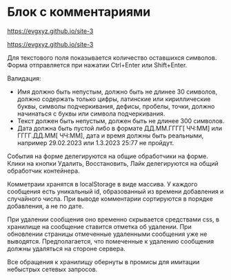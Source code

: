 # Блок с комментариями

<https://evgxyz.github.io/site-3>

<a href="https://evgxyz.github.io/site-3" target="_blank">https://evgxyz.github.io/site-3</a>

Для текстового поля показывается количество оставшихся символов. Форма отправляется при нажатии Ctrl+Enter или Shift+Enter.

Валидация:
* Имя должно быть непустым, должно быть не длинее 30 символов, должно содержать только цифры, латинские или кириллические буквы, символы подчеркивания, дефисы, пробелы, точки, должно начинаться с буквы или символа подчеркивания.
* Текст должен быть непустым, должен быть не длинее 300 символов.
* Дата должна быть пустой либо в формате ДД.ММ.ГГГГ[ ЧЧ:ММ] или ГГГГ.ДД.ММ[ ЧЧ:ММ], дата и время должны быть реальными, например 29.02.2023 или 1.3.2023 25:77 не пройдут.

События на форме делегируются на общие обработчики на форме. Клики на кнопки Удалить, Восстановить, Лайк делегируются на общий обработчик контейнера.

Комметраии хранятся в localStorage в виде массива. У каждого сообщения есть уникальный id, образованный из времени добавления и случайного числа. При выводе комментарии сортируются в порядке добавления, а не по дате.

При удалении сообщения оно временно скрывается средствами css, в хранилище на сообщение ставится отметка об удалении. При обновлении страницы отмеченные удаленными сообщения уже не выводятся. Предполагается, что помеченные к удалению сообщения должны удаляться на стороне сервера.

Все обращения к хранилищу обернуты в промисы для имитации небыстрых сетевых запросов.
